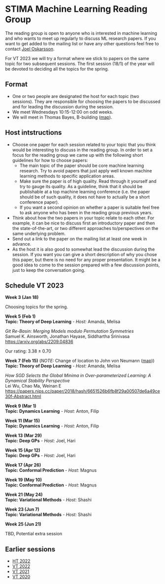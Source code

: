 # STIMA Machine Learning Reading Group
The reading group is open to anyone who is interested in machine learning and who wants to meet up regularly to discuss ML research papers.
If you want to get added to the mailing list or have any other questions feel free to contact [Joel Oskarsson](https://liu.se/en/employee/joeos82).

For VT 2023 we will try a format where we stick to papers on the same topic for two subsequent sessions. The first session (18/1) of the year will be devoted to deciding all the topics for the spring. 

## Format
* One or two people are designated the host for each topic (two sessions). They are responsible for choosing the papers to be discussed and for leading the discussion during the session.
* We meet Wednesdays 10:15-12:00 on odd weeks.
* We will meet in Thomas Bayes, B-building ([map](https://www.ida.liu.se/department/location/search.en.shtml?keyword=thomas+bayes)).

## Host intstructions
* Choose one paper for each session related to your topic that you think would be interesting to discuss in the reading group. In order to set a focus for the reading group we came up with the following short guidelines for how to choose papers:
  * The main topic of the paper should be core machine learning research. Try to avoid papers that just apply well known machine learning methods to specific application areas.
  * Make sure the paper is of high quality. Read through it yourself and try to gauge its quality. As a guideline, think that it should be publishable at a top machine learning conference (i.e. the paper should be of such quality, it does not have to actually be a short conference paper).
  * If you want a second opinion on whether a paper is suitable feel free to ask anyone who has been in the reading group previous years.
* Think about how the two papers in your topic relate to each other. For example, it can be nice to discuss first an introductory paper and then the state-of-the-art, or two different approaches to/perspectives on the same underlying problem. 
* Send out a link to the paper on the mailing list at least one week in advance.
* As the host it is also good to somewhat lead the discussion during the session. If you want you can give a short description of why you chose this paper, but there is no need for any proper presentation. It might be a good idea to come to the session prepared with a few discussion points, just to keep the conversation going.

## Schedule VT 2023

__Week 3 (Jan 18)__

Choosing topics for the spring.

__Week 5 (Feb 1)__
<br>
__Topic: Theory of Deep Learning__
_- Host:_ Amanda, Melisa

*Git Re-Basin: Merging Models modulo Permutation Symmetries*
<br>
Samuel K. Ainsworth, Jonathan Hayase, Siddhartha Srinivasa
<br>
https://arxiv.org/abs/2209.04836

Our rating: 3.38 ± 0.70

__Week 7 (Feb 15)__ (*NOTE:* Change of location to John von Neumann ([map](https://www.ida.liu.se/department/location/search.en.shtml?keyword=von+neumann)))
<br>
__Topic: Theory of Deep Learning__
_- Host:_ Amanda, Melisa

*How SGD Selects the Global Minima in Over-parameterized Learning: A Dynamical Stability Perspective*
<br>
Lei Wu, Chao Ma, Weinan E
<br>
https://papers.nips.cc/paper/2018/hash/6651526b6fb8f29a00507de6a49ce30f-Abstract.html

__Week 9 (Mar 1)__
<br>
__Topic: Dynamics Learning__
_- Host:_ Anton, Filip

__Week 11 (Mar 15)__
<br>
__Topic: Dynamics Learning__
_- Host:_ Anton, Filip

__Week 13 (Mar 29)__
<br>
__Topic: Deep GPs__
_- Host:_ Joel, Hari

__Week 15 (Apr 12)__
<br>
__Topic: Deep GPs__
_- Host:_ Joel, Hari

__Week 17 (Apr 26)__
<br>
__Topic: Conformal Prediction__
_- Host:_ Magnus

__Week 19 (May 10)__
<br>
__Topic: Conformal Prediction__
_- Host:_ Magnus

__Week 21 (May 24)__
<br>
__Topic: Variational Methods__
_- Host:_ Shashi

__Week 23 (Jun 7)__
<br>
__Topic: Variational Methods__
_- Host:_ Shashi

__Week 25 (Jun 21)__

TBD, Potential extra session

## Earlier sessions

* [HT 2022](archive/2022ht.md)
* [VT 2022](archive/2022vt.md)
* [VT 2021](archive/2021vt.md)
* [VT 2020](archive/2020vt.md)

